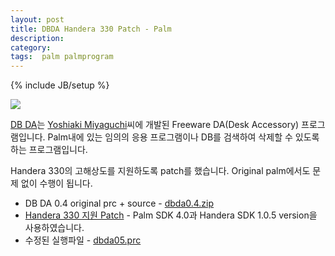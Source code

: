```yaml
---
layout: post
title: DBDA Handera 330 Patch - Palm
description: 
category: 
tags:  palm palmprogram
---
```

{% include JB/setup %}

![](http://farm4.staticflickr.com/3781/13208689633_da4838996a_o.gif)

[DB DA](http://member.nifty.ne.jp/yamakado/da/miyaguchi-da/)는
[Yoshiaki Miyaguchi](mailto:k_1@geocities.co.jp)씨에 개발된 Freeware DA(Desk Accessory)
프로그램입니다. Palm내에 있는 임의의 응용 프로그램이나 DB를 검색하여 삭제할 수 있도록 하는
프로그램입니다.

Handera 330의 고해상도를 지원하도록 patch를 했습니다. Original palm에서도 문제 없이
수행이 됩니다.

<!-- more -->

- DB DA 0.4 original prc + source - [dbda0.4.zip](https://dl.dropboxusercontent.com/u/4345768/jmjeong.com/dbda0.4-palm.zip)
- [Handera 330 지원 Patch](https://dl.dropboxusercontent.com/u/4345768/jmjeong.com/dbda-handera.patch.gz) - Palm SDK 4.0과 Handera SDK 1.0.5 version을 사용하였습니다.
- 수정된 실행파일 - [dbda05.prc](http://file/DBDA_Handera330_Patch/dbda05.prc)
